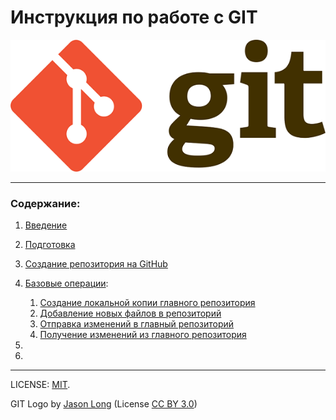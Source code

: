 # Инструкция по работе с GIT

![git-logo](./assets/Git-logo1.png)

---

### Содержание:
1. [Введение](./01_intro.md)
2. [Подготовка](./02_preparation.md)
3. [Создание репозитория на GitHub](./03_creating.md)
4. [Базовые операции](./04_0_basic_operations.md):

    1. [Создание локальной копии главного репозитория](./04_1_local_rep.md)
    2. [Добавление новых файлов в репозиторий](./04_2_add_new_files.md)
    3. [Отправка изменений в главный репозиторий](./04_3_sending_changes.md)
    4. [Получение изменений из главного репозитория](./04_4_getting_changes.md)

5. 
6. 

---

LICENSE: [MIT](./license.md).

GIT Logo by [Jason Long](http://git-scm.com/downloads/logos) (License [CC BY 3.0](https://creativecommons.org/licenses/by/3.0/))